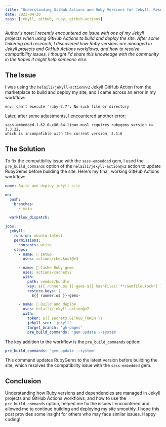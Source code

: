```yaml
---
title: "Understanding GitHub Actions and Ruby Versions for Jekyll: Resolving Compatibility Issues"
date: 2023-04-20
tags: [jekyll, github, ruby, github-actions]
---
```


*Author's note: I recently encountered an issue with one of my Jekyll projects when using GitHub Actions to build and deploy the site. After some tinkering and research, I discovered how Ruby versions are managed in Jekyll projects and GitHub Actions workflows, and how to resolve compatibility issues. I thought I'd share this knowledge with the community in the hopes it might help someone else.*

## The Issue

I was using the `helaili/jekyll-action@v2` Jekyll GitHub Action from the marketplace to build and deploy my site, and I came across an error in my workflow:

```console
env: can't execute 'ruby-2.7': No such file or directory
```

Later, after some adjustments, I encountered another error:

```console
sass-embedded-1.62.0-x86_64-linux-musl requires rubygems version >= 3.3.22,
which is incompatible with the current version, 3.1.6
```

## The Solution

To fix the compatibility issue with the `sass-embedded` gem, I used the `pre_build_commands` option of the `helaili/jekyll-action@v2` action to update RubyGems before building the site. Here's my final, working GitHub Actions workflow:

```yaml
name: Build and deploy jekyll site

on:
  push:
    branches:
      - main

  workflow_dispatch:

jobs:
  jekyll:
    runs-on: ubuntu-latest
    permissions:
      contents: write
    steps:
      - name: 📂 setup
        uses: actions/checkout@v3

      - name: 🎁 Cache Ruby gems
        uses: actions/cache@v2
        with:
          path: vendor/bundle
          key: ${{ runner.os }}-gems-${{ hashFiles('**/Gemfile.lock') }}
          restore-keys: |
            ${{ runner.os }}-gems-

      - name: 🚀 Build and deploy
        uses: helaili/jekyll-action@v2
        with:
          token: ${{ secrets.GITHUB_TOKEN }}
          jekyll_src: 'jekyll'
          target_branch: 'gh-pages'
          pre_build_commands: 'gem update --system'
```

The key addition to the workflow is the `pre_build_commands` option:

```yaml
pre_build_commands: 'gem update --system'
```

This command updates RubyGems to the latest version before building the site, which resolves the compatibility issue with the `sass-embedded` gem.

## Conclusion

Understanding how Ruby versions and dependencies are managed in Jekyll projects and GitHub Actions workflows, and how to use the `pre_build_commands` option, helped me fix the issues I encountered and allowed me to continue building and deploying my site smoothly. I hope this post provides some insight for others who may face similar issues. Happy coding!
